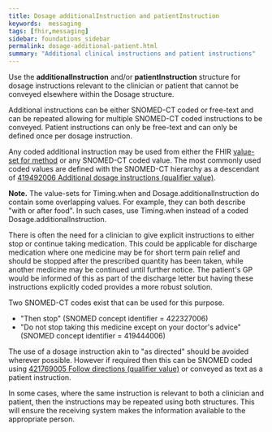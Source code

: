```yaml
---
title: Dosage additionalInstruction and patientInstruction
keywords:  messaging
tags: [fhir,messaging]
sidebar: foundations_sidebar
permalink: dosage-additional-patient.html
summary: "Additional clinical instructions and patient instructions"
---
```



 
Use the **additionalInstruction** and/or **patientInstruction** structure for dosage instructions relevant to the clinician or patient that cannot be conveyed elsewhere within the Dosage structure.

Additional instructions can be either SNOMED-CT coded or free-text and can be repeated allowing for multiple SNOMED-CT coded instructions to be conveyed. Patient instructions can only be free-text and can only be defined once per dosage instruction.

Any coded additional instruction may be used from either the FHIR [value-set for method](http://hl7.org/fhir/stu3/valueset-additional-instruction-codes.html) or any SNOMED-CT coded value. The most commonly used coded values are defined with the SNOMED-CT hierarchy as a descendant of [419492006 Additional dosage instructions (qualifier value)](https://termbrowser.nhs.uk/?perspective=full&conceptId1=419492006&edition=uk-edition).

**Note.** The value-sets for Timing.when and Dosage.additionalInstruction do contain some overlapping values. For example, they can both describe "with or after food". In such cases, use Timing.when instead of a coded Dosage.additionalInstruction.

There is often the need for a clinician to give explicit instructions to either stop or continue taking medication. This could be applicable for discharge medication where one medicine may be for short term pain relief and should be stopped after the prescribed quantity has been taken, while another medicine may be continued until further notice. The patient's GP would be informed of this as part of the discharge letter but having these instructions explicitly coded provides a more robust solution.

Two SNOMED-CT codes exist that can be used for this purpose. 
  * "Then stop" (SNOMED concept identifier = 422327006)
  * "Do not stop taking this medicine except on your doctor's advice" (SNOMED concept identifier = 419444006)

The use of a dosage instruction akin to "as directed" should be avoided wherever possible. However if required then this can be SNOMED coded using [421769005 Follow directions (qualifier value)](https://termbrowser.nhs.uk/?perspective=full&conceptId1=421769005&edition=uk-edition) or conveyed as text as a patient instruction.
 
In some cases, where the same instruction is relevant to both a clinician and patient, then the instructions may be repeated using both structures. This will ensure the receiving system makes the information available to the appropriate person.
 
 <script src="https://gist.github.com/RobertGoochUK/bdfe6b4e1aec96c27e3a17c325c14033.js"></script>